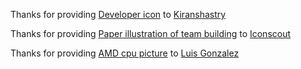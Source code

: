 Thanks for providing <a href="https://www.flaticon.com/packs/coding-20">Developer icon</a> to <a href="https://www.flaticon.com/authors/kiranshastry" title="Kiranshastry">Kiranshastry</a>

Thanks for providing <a href="https://iconscout.com/illustration/team-solving-problems-1707998">Paper illustration of team building</a> to <a href="https://iconscout.com/" title="Iconscout">Iconscout</a>

Thanks for providing <a href="https://unsplash.com/photos/jgzdwJWCPDI">AMD cpu picture</a> to <a href="https://unsplash.com/@luchox23" title="Luis Gonzalez">Luis Gonzalez</a>